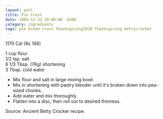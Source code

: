 ```yaml
---
layout: post
title: Pie Crust
date: 1969-12-31 19:00:00 -0500
category: ingredients
tags: pie bread crust thanksgiving2020 thanksgiving bettycrocker
---
```

1170 Cal (8x 146)

1 cup flour  
1/2 tsp. salt  
6 1/3 Tbsp. (76g) shortening  
3 Tbsp. cold water  
* Mix flour and salt in large mixing bowl.
* Mix in shortening with pastry blender until it's broken down into pea-sized chunks.
* Add water and mix thoroughly.
* Flatten into a disc, then roll out to desired thinness.

Source: Ancient Betty Crocker recipe.
